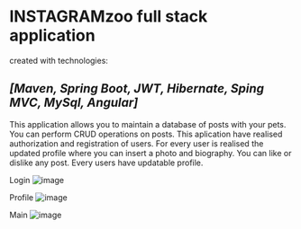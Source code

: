# **INSTAGRAMzoo full stack application**

created with technologies:

## *[Maven, Spring Boot, JWT, Hibernate, Sping MVC, MySql, **Angular**]*

 This application allows you to maintain a database of posts with your pets. 
You can perform CRUD operations on posts.
This aplication have realised  authorization and registration of users.
For every user is realised the updated profile  where you can  insert
a photo and biography. You can like or dislike any post. Every users have updatable profile.

Login
![image](https://user-images.githubusercontent.com/46195941/173351401-5b13887b-e39c-457c-a6aa-eef08f903951.png)

Profile
![image](https://user-images.githubusercontent.com/46195941/173351820-0df3d456-5670-47e8-8d94-e0d9196337e3.png)

Main
![image](https://user-images.githubusercontent.com/46195941/173350717-d99416a3-9cae-4469-a833-44f0e98f5d25.png)

